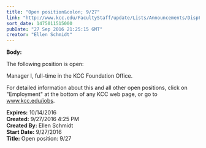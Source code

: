 ```yaml
---
title: "Open position&colon; 9/27"
link: "http://www.kcc.edu/FacultyStaff/update/Lists/Announcements/DispForm.aspx?ID=2294"
sort_date: 1475011515000
pubDate: "27 Sep 2016 21:25:15 GMT"
creator: "Ellen Schmidt"
---
```


<div><b>Body:</b> <div class="ExternalClass0CA7E2312040464788B846409209224D"><p>​The following position is open:</p>
<p>Manager I, full-time in the KCC Foundation Office.</p>
<p>For detailed information about this and all other open positions, click on &quot;Employment&quot; at the bottom of any KCC web page, or go to <a href="/jobs">www.kcc.edu/jobs</a>​.</p></div></div>
<div><b>Expires:</b> 10/14/2016</div>
<div><b>Created:</b> 9/27/2016 4:25 PM</div>
<div><b>Created By:</b> Ellen Schmidt</div>
<div><b>Start Date:</b> 9/27/2016</div>
<div><b>Title:</b> Open position: 9/27</div>
